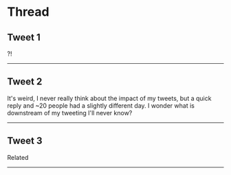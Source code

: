 # Thread

## Tweet 1

?!

---

## Tweet 2

It's weird, I never really think about the impact of my tweets, but a quick reply and ~20 people had a slightly different day. I wonder what is downstream of my tweeting I'll never know?

---

## Tweet 3

Related

---

